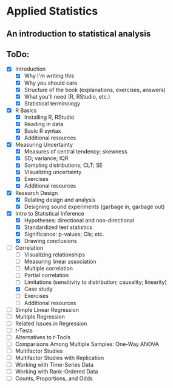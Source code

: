 Applied Statistics
============

An introduction to statistical analysis
---------------------------------------

ToDo:
-----
- [X] Introduction
  - [X] Why I'm writing this
  - [X] Why you should care
  - [X] Structure of the book (explanations, exercises, answers)
  - [X] What you'll need (R, RStudio, etc.)
  - [X] Statistical terminology
- [X] R Basics
  - [X] Installing R, RStudio
  - [X] Reading in data
  - [X] Basic R syntax
  - [X] Additional resources
- [X] Measuring Uncertainty
  - [X] Measures of central tendency; skewness
  - [X] SD; variance; IQR
  - [X] Sampling distributions; CLT; SE
  - [X] Visualizing uncertainty
  - [X] Exercises
  - [X] Additional resources
- [X] Research Design
  - [X] Relating design and analysis
  - [X] Designing sound experiments (garbage in, garbage out)
- [X] Intro to Statistical Inference
  - [X] Hypotheses: directional and non-directional
  - [X] Standardized test statistics
  - [X] Significance: p-values; CIs; etc.
  - [X] Drawing conclusions
- [ ] Correlation
  - [ ] Visualizing relationships
  - [ ] Measuring linear association
  - [ ] Multiple correlation
  - [ ] Partial correlation
  - [ ] Limitations (sensitivity to distribution; causality; linearity)
  - [X] Case study
  - [ ] Exercises
  - [ ] Additional resources
- [ ] Simple Linear Regression
- [ ] Multiple Regression
- [ ] Related Issues in Regression
- [ ] *t*-Tests
- [ ] Alternatives to *t*-Tools
- [ ] Comparisons Among Multiple Samples: One-Way ANOVA
- [ ] Multifactor Studies
- [ ] Multifactor Studies with Replication
- [ ] Working with Time-Series Data
- [ ] Working with Rank-Ordered Data
- [ ] Counts, Proportions, and Odds
